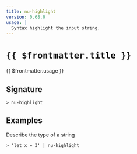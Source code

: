 ```yaml
---
title: nu-highlight
version: 0.68.0
usage: |
  Syntax highlight the input string.
---
```


# <code>{{ $frontmatter.title }}</code>

<div style='white-space: pre-wrap;'>{{ $frontmatter.usage }}</div>

## Signature

```> nu-highlight ```

## Examples

Describe the type of a string
```shell
> 'let x = 3' | nu-highlight
```
